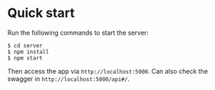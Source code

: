 # Quick start 
Run the following commands to start the server:

    $ cd server
    $ npm install
    $ npm start

Then access the app via `http://localhost:5000`.
Can also check the swagger in `http://localhost:5000/api#/`.
